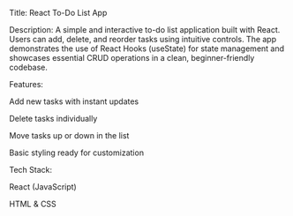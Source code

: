 Title: React To-Do List App

Description:
A simple and interactive to-do list application built with React. Users can add, delete, and reorder tasks using intuitive controls. The app demonstrates the use of React Hooks (useState) for state management and showcases essential CRUD operations in a clean, beginner-friendly codebase.

Features:

Add new tasks with instant updates

Delete tasks individually

Move tasks up or down in the list

Basic styling ready for customization

Tech Stack:

React (JavaScript)

HTML & CSS
